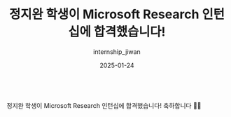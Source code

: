 ---
layout: news-detail
title: 정지완 학생이 Microsoft Research 인턴십에 합격했습니다!
subtitle: internship_jiwan
type: others
emoji: 🏫
year: 2025
date: 2025-01-24
summary: "정지완 학생이 Microsoft Research 인턴십에 합격했습니다!"
body: "
<br>
정지완 학생이 Microsoft Research 인턴십에 합격했습니다! 축하합니다 🥳🥳
<br>
  "
excerpt: >
categories: news others
---